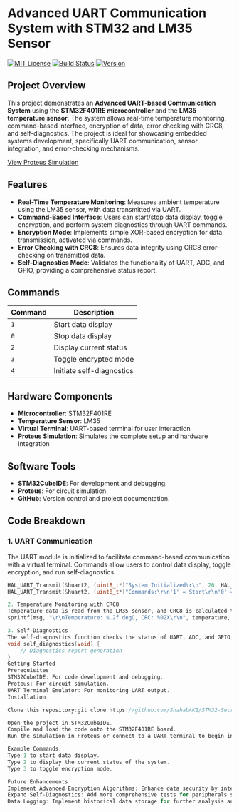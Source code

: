 # Advanced UART Communication System with STM32 and LM35 Sensor
[![MIT License](https://img.shields.io/badge/License-MIT-yellow.svg)](https://opensource.org/licenses/MIT)
[![Build Status](https://img.shields.io/github/workflow/status/ShahabAK1/STM32-Secret-Agent-Communication-Project/Build)](https://github.com/ShahabAK1/STM32-Secret-Agent-Communication-Project/actions)
[![Version](https://img.shields.io/github/release/ShahabAK1/STM32-Secret-Agent-Communication-Project.svg)](https://github.com/ShahabAK1/STM32-Secret-Agent-Communication-Project/releases)

## Project Overview
This project demonstrates an **Advanced UART-based Communication System** using the **STM32F401RE microcontroller** and the **LM35 temperature sensor**. The system allows real-time temperature monitoring, command-based interface, encryption of data, error checking with CRC8, and self-diagnostics. The project is ideal for showcasing embedded systems development, specifically UART communication, sensor integration, and error-checking mechanisms.

[View Proteus Simulation](https://github.com/ShahabAK1/STM32-Secret-Agent-Communication-Project/blob/main/Proteus/UART_AS_SPY_Agent.PDF)

## Features
- **Real-Time Temperature Monitoring**: Measures ambient temperature using the LM35 sensor, with data transmitted via UART.
- **Command-Based Interface**: Users can start/stop data display, toggle encryption, and perform system diagnostics through UART commands.
- **Encryption Mode**: Implements simple XOR-based encryption for data transmission, activated via commands.
- **Error Checking with CRC8**: Ensures data integrity using CRC8 error-checking on transmitted data.
- **Self-Diagnostics Mode**: Validates the functionality of UART, ADC, and GPIO, providing a comprehensive status report.

## Commands
| Command | Description                        |
|---------|------------------------------------|
| `1`     | Start data display                |
| `0`     | Stop data display                 |
| `2`     | Display current status            |
| `3`     | Toggle encrypted mode             |
| `4`     | Initiate self-diagnostics         |

## Hardware Components
- **Microcontroller**: STM32F401RE
- **Temperature Sensor**: LM35
- **Virtual Terminal**: UART-based terminal for user interaction
- **Proteus Simulation**: Simulates the complete setup and hardware integration

## Software Tools
- **STM32CubeIDE**: For development and debugging.
- **Proteus**: For circuit simulation.
- **GitHub**: Version control and project documentation.

## Code Breakdown

### 1. UART Communication
The UART module is initialized to facilitate command-based communication with a virtual terminal. Commands allow users to control data display, toggle encryption, and run self-diagnostics.

```c
HAL_UART_Transmit(&huart2, (uint8_t*)"System Initialized\r\n", 20, HAL_MAX_DELAY);
HAL_UART_Transmit(&huart2, (uint8_t*)"Commands:\r\n'1' = Start\r\n'0' = Stop\r\n'2' = Status\r\n'3' = Encrypted Mode\r\n'4' = Self-Diagnostics\r\n", 95, HAL_MAX_DELAY);

2. Temperature Monitoring with CRC8
Temperature data is read from the LM35 sensor, and CRC8 is calculated to verify data integrity. The results are displayed in encrypted form if encryption mode is activated.
sprintf(msg, "\r\nTemperature: %.2f degC, CRC: %02X\r\n", temperature, calculate_crc8((uint8_t*)msg, strlen(msg)));

3. Self-Diagnostics
The self-diagnostics function checks the status of UART, ADC, and GPIO, providing the user with a comprehensive diagnostics report.
void self_diagnostics(void) {
    // Diagnostics report generation
}
Getting Started
Prerequisites
STM32CubeIDE: For code development and debugging.
Proteus: For circuit simulation.
UART Terminal Emulator: For monitoring UART output.
Installation

Clone this repository:git clone https://github.com/ShahabAK1/STM32-Secret-Agent-Communication-Project.git

Open the project in STM32CubeIDE.
Compile and load the code onto the STM32F401RE board.
Run the simulation in Proteus or connect to a UART terminal to begin interaction.

Example Commands:
Type 1 to start data display.
Type 2 to display the current status of the system.
Type 3 to toggle encryption mode.

Future Enhancements
Implement Advanced Encryption Algorithms: Enhance data security by integrating stronger encryption techniques.
Expand Self-Diagnostics: Add more comprehensive tests for peripherals such as I2C, SPI, etc.
Data Logging: Implement historical data storage for further analysis and reporting.

